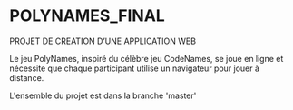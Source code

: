 # POLYNAMES_FINAL
PROJET DE CREATION D’UNE APPLICATION WEB


Le jeu PolyNames, inspiré du célèbre jeu CodeNames, se joue en ligne et nécessite que chaque participant utilise un navigateur pour jouer à distance.


L'ensemble du projet est dans la branche 'master'
